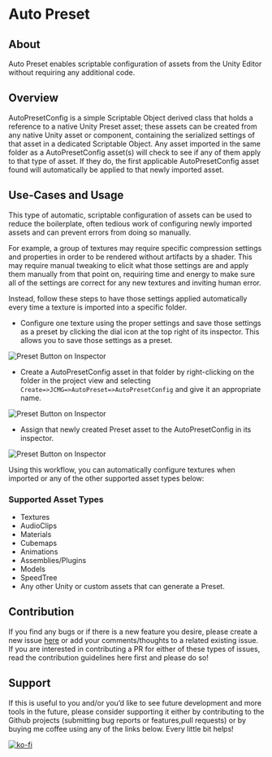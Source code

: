 # Auto Preset

## About
Auto Preset enables scriptable configuration of assets from the Unity Editor without requiring any additional code.

## Overview
AutoPresetConfig is a simple Scriptable Object derived class that holds a reference to a native Unity Preset asset; these assets can be created from any native Unity asset or component, containing the serialized settings of that asset in a dedicated Scriptable Object. Any asset imported in the same folder as a AutoPresetConfig asset(s) will check to see if any of them apply to that type of asset. If they do, the first applicable AutoPresetConfig asset found will automatically be applied to that newly imported asset.

## Use-Cases and Usage
This type of automatic, scriptable configuration of assets can be used to reduce the boilerplate, often tedious work of configuring newly imported assets and can prevent errors from doing so manually. 

For example, a group of textures may require specific compression settings and properties in order to be rendered without artifacts by a shader. This may require manual tweaking to elicit what those settings are and apply them manually from that point on, requiring time and energy to make sure all of the settings are correct for any new textures and inviting human error.

Instead, follow these steps to have those settings applied automatically every time a texture is imported into a specific folder.

* Configure one texture using the proper settings and save those settings as a preset by clicking the dial icon at the top right of its inspector. This allows you to save those settings as a preset.

![Preset Button on Inspector](https://github.com/jeffcampbellmakesgames/unity-auto-preset/blob/master/Images/PresetButtonOnInspector.png)

* Create a AutoPresetConfig asset in that folder by right-clicking on the folder in the project view and selecting `Create=>JCMG=>AutoPreset=>AutoPresetConfig` and give it an appropriate name.

![Preset Button on Inspector](https://github.com/jeffcampbellmakesgames/unity-auto-preset/blob/master/Images/AutoPresetConfigCreateMenu.png)

* Assign that newly created Preset asset to the AutoPresetConfig in its inspector.

![Preset Button on Inspector](https://github.com/jeffcampbellmakesgames/unity-auto-preset/blob/master/Images/AutoPresetConfigInspector.png)

Using this workflow, you can automatically configure textures when imported or any of the other supported asset types below:

### Supported Asset Types
* Textures
* AudioClips
* Materials
* Cubemaps
* Animations
* Assemblies/Plugins
* Models
* SpeedTree
* Any other Unity or custom assets that can generate a Preset.

## Contribution
If you find any bugs or if there is a new feature you desire, please create a new issue [here](https://github.com/jeffcampbellmakesgames/unity-auto-preset/issues) or add your comments/thoughts to a related existing issue. If you are interested in contributing a PR for either of these types of issues, read the contribution guidelines here first and please do so!

## Support
If this is useful to you and/or you’d like to see future development and more tools in the future, please consider supporting it either by contributing to the Github projects (submitting bug reports or features,pull requests) or by buying me coffee using any of the links below. Every little bit helps!

[![ko-fi](https://www.ko-fi.com/img/githubbutton_sm.svg)](https://ko-fi.com/I3I2W7GX)
